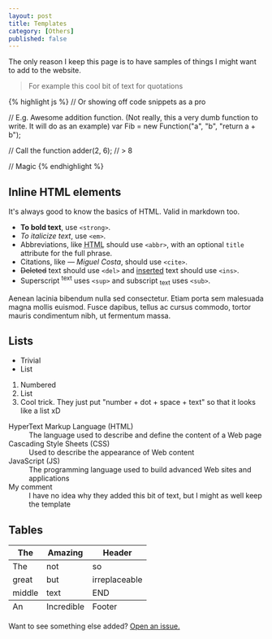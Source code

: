 ```yaml
---
layout: post
title: Templates
category: [Others]
published: false
---
```



<div class="message">
  The only reason I keep this page is to have samples of things I might want to add to the website.
</div>

> For example this cool bit of text for quotations

{% highlight js %}
// Or showing off code snippets as a pro

// E.g. Awesome addition function. (Not really, this a very dumb function to write. It will do as an example)
var Fib = new Function("a", "b", "return a + b");

// Call the function
adder(2, 6);
// > 8

// Magic
{% endhighlight %}

## Inline HTML elements

It's always good to know the basics of HTML. Valid in markdown too.

- **To bold text**, use `<strong>`.
- *To italicize text*, use `<em>`.
- Abbreviations, like <abbr title="HyperText Markup Langage">HTML</abbr> should use `<abbr>`, with an optional `title` attribute for the full phrase.
- Citations, like <cite>&mdash; Miguel Costa</cite>, should use `<cite>`.
- <del>Deleted</del> text should use `<del>` and <ins>inserted</ins> text should use `<ins>`.
- Superscript <sup>text</sup> uses `<sup>` and subscript <sub>text</sub> uses `<sub>`.



Aenean lacinia bibendum nulla sed consectetur. Etiam porta sem malesuada magna mollis euismod. Fusce dapibus, tellus ac cursus commodo, tortor mauris condimentum nibh, ut fermentum massa.

## Lists

* Trivial
* List

1. Numbered
2. List
3. Cool trick. They just put "number + dot + space + text" so that it looks like a list xD


<dl>
  <dt>HyperText Markup Language (HTML)</dt>
  <dd>The language used to describe and define the content of a Web page</dd>

  <dt>Cascading Style Sheets (CSS)</dt>
  <dd>Used to describe the appearance of Web content</dd>

  <dt>JavaScript (JS)</dt>
  <dd>The programming language used to build advanced Web sites and applications</dd>

  <dt>My comment</dt>
  <dd>I have no idea why they added this bit of text, but I might as well keep the template</dd>
</dl>

## Tables

<table>
  <thead>
    <tr>
      <th>The</th>
      <th>Amazing</th>
      <th>Header</th>
    </tr>
  </thead>
  <tfoot>
    <tr>
      <td>An</td>
      <td>Incredible</td>
      <td>Footer</td>
    </tr>
  </tfoot>
  <tbody>
    <tr>
      <td>The</td>
      <td>not</td>
      <td>so</td>
    </tr>
    <tr>
      <td>great</td>
      <td>but</td>
      <td>irreplaceable</td>
    </tr>
    <tr>
      <td>middle</td>
      <td>text</td>
      <td>END</td>
    </tr>
  </tbody>
</table>

Want to see something else added? <a href="https://github.com/poole/poole/issues/new">Open an issue.</a>
